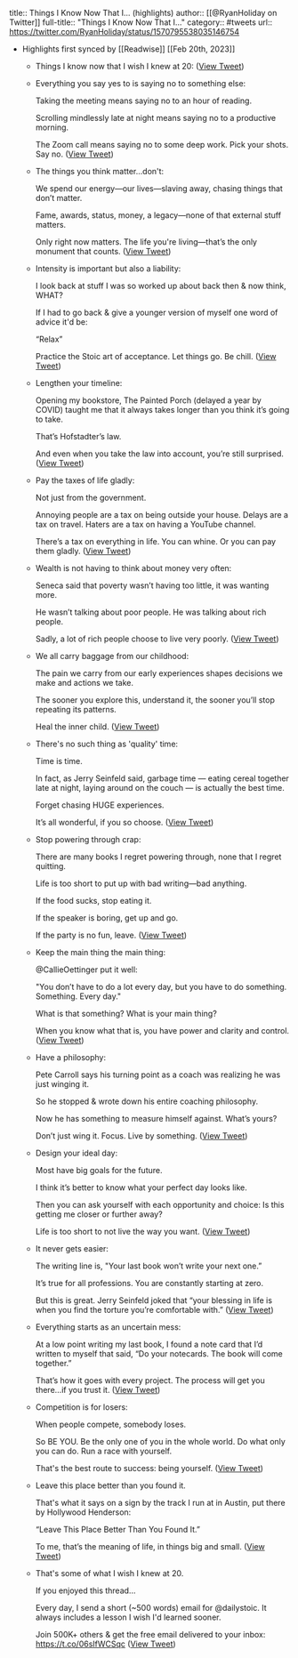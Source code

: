 title:: Things I Know Now That I... (highlights)
author:: [[@RyanHoliday on Twitter]]
full-title:: "Things I Know Now That I..."
category:: #tweets
url:: https://twitter.com/RyanHoliday/status/1570795538035146754

- Highlights first synced by [[Readwise]] [[Feb 20th, 2023]]
	- Things I know now that I wish I knew at 20: ([View Tweet](https://twitter.com/RyanHoliday/status/1570795538035146754))
	- Everything you say yes to is saying no to something else:
	  
	  Taking the meeting means saying no to an hour of reading.
	  
	  Scrolling mindlessly late at night means saying no to a productive morning.
	  
	  The Zoom call means saying no to some deep work.
	  Pick your shots. Say no. ([View Tweet](https://twitter.com/RyanHoliday/status/1570795541671587847))
	- The things you think matter...don't:
	  
	  We spend our energy—our lives—slaving away, chasing things that don’t matter.
	  
	  Fame, awards, status, money, a legacy—none of that external stuff matters.
	  
	  Only right now matters. The life you're living—that’s the only monument that counts. ([View Tweet](https://twitter.com/RyanHoliday/status/1570795544238501890))
	- Intensity is important but also a liability:
	  
	  I look back at stuff I was so worked up about back then & now think, WHAT?
	  
	  If I had to go back & give a younger version of myself one word of advice it'd be:
	  
	  “Relax”
	  
	  Practice the Stoic art of acceptance. Let things go. Be chill. ([View Tweet](https://twitter.com/RyanHoliday/status/1570795547392634890))
	- Lengthen your timeline:
	  
	  Opening my bookstore, The Painted Porch (delayed a year by COVID) taught me that it always takes longer than you think it’s going to take.
	  
	  That’s Hofstadter’s law.
	  
	  And even when you take the law into account, you’re still surprised. ([View Tweet](https://twitter.com/RyanHoliday/status/1570795551813431297))
	- Pay the taxes of life gladly:
	  
	  Not just from the government.
	  
	  Annoying people are a tax on being outside your house. Delays are a tax on travel. Haters are a tax on having a YouTube channel.
	  
	  There’s a tax on everything in life. You can whine. Or you can pay them gladly. ([View Tweet](https://twitter.com/RyanHoliday/status/1570795554837499906))
	- Wealth is not having to think about money very often:
	  
	  Seneca said that poverty wasn’t having too little, it was wanting more.
	  
	  He wasn’t talking about poor people. He was talking about rich people.
	  
	  Sadly, a lot of rich people choose to live very poorly. ([View Tweet](https://twitter.com/RyanHoliday/status/1570795557609934849))
	- We all carry baggage from our childhood:
	  
	  The pain we carry from our early experiences shapes decisions we make and actions we take.
	  
	  The sooner you explore this, understand it, the sooner you’ll stop repeating its patterns.
	  
	  Heal the inner child. ([View Tweet](https://twitter.com/RyanHoliday/status/1570795560151687172))
	- There's no such thing as 'quality' time:
	  
	  Time is time.
	  
	  In fact, as Jerry Seinfeld said, garbage time — eating cereal together late at night, laying around on the couch — is actually the best time.
	  
	  Forget chasing HUGE experiences.
	  
	  It’s all wonderful, if you so choose. ([View Tweet](https://twitter.com/RyanHoliday/status/1570795562756370433))
	- Stop powering through crap:
	  
	  There are many books I regret powering through, none that I regret quitting.
	  
	  Life is too short to put up with bad writing—bad anything.
	  
	  If the food sucks, stop eating it.
	  
	  If the speaker is boring, get up and go.
	  
	  If the party is no fun, leave. ([View Tweet](https://twitter.com/RyanHoliday/status/1570795565369393153))
	- Keep the main thing the main thing:
	  
	  @CallieOettinger put it well:
	  
	  "You don’t have to do a lot every day, but you have to do something. Something. Every day."
	  
	  What is that something? What is your main thing?
	  
	  When you know what that is, you have power and clarity and control. ([View Tweet](https://twitter.com/RyanHoliday/status/1570795568385097730))
	- Have a philosophy:
	  
	  Pete Carroll says his turning point as a coach was realizing he was just winging it.
	  
	  So he stopped & wrote down his entire coaching philosophy.
	  
	  Now he has something to measure himself against.
	  What’s yours?
	  
	  Don’t just wing it. Focus. Live by something. ([View Tweet](https://twitter.com/RyanHoliday/status/1570795571920932868))
	- Design your ideal day:
	  
	  Most have big goals for the future.
	  
	  I think it’s better to know what your perfect day looks like.
	  
	  Then you can ask yourself with each opportunity and choice: Is this getting me closer or further away?
	  
	  Life is too short to not live the way you want. ([View Tweet](https://twitter.com/RyanHoliday/status/1570795574676586498))
	- It never gets easier:
	  
	  The writing line is, "Your last book won’t write your next one.”
	  
	  It’s true for all professions. You are constantly starting at zero.
	  
	  But this is great. Jerry Seinfeld joked that “your blessing in life is when you find the torture you’re comfortable with.” ([View Tweet](https://twitter.com/RyanHoliday/status/1570795577289609220))
	- Everything starts as an uncertain mess:
	  
	  At a low point writing my last book, I found a note card that I’d written to myself that said, “Do your notecards. The book will come together.”
	  
	  That’s how it goes with every project. The process will get you there…if you trust it. ([View Tweet](https://twitter.com/RyanHoliday/status/1570795579948802051))
	- Competition is for losers:
	  
	  When people compete, somebody loses.
	  
	  So BE YOU. Be the only one of you in the whole world. Do what only you can do. Run a race with yourself.
	  
	  That's the best route to success: being yourself. ([View Tweet](https://twitter.com/RyanHoliday/status/1570795582138224641))
	- Leave this place better than you found it.
	  
	  That's what it says on a sign by the track I run at in Austin, put there by Hollywood Henderson:
	  
	  “Leave This Place Better Than You Found It.”
	  
	  To me, that’s the meaning of life, in things big and small. ([View Tweet](https://twitter.com/RyanHoliday/status/1570795584344436737))
	- That's some of what I wish I knew at 20.
	  
	  If you enjoyed this thread...
	  
	  Every day, I send a short (~500 words) email for @dailystoic. It always includes a lesson I wish I'd learned sooner. 
	  
	  Join 500K+ others & get the free email delivered to your inbox:
	  https://t.co/06sIfWCSqc ([View Tweet](https://twitter.com/RyanHoliday/status/1570795586798096386))